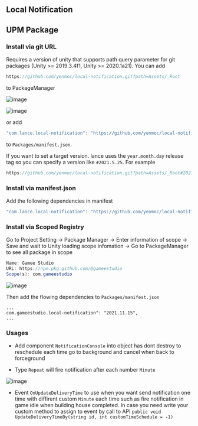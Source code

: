 ## Local Notification


UPM Package
---
### Install via git URL

Requires a version of unity that supports path query parameter for git packages (Unity >= 2019.3.4f1, Unity >= 2020.1a21).
You can add 

```cs
https://github.com/yenmoc/local-notification.git?path=Assets/_Root
```
 to PackageManager

![image](https://user-images.githubusercontent.com/44673303/112711380-791f6180-8efa-11eb-953f-d92d2bc93f0f.png)

![image](https://user-images.githubusercontent.com/44673303/112711396-99e7b700-8efa-11eb-9548-a6ab1487d887.png)

or add 
```cs
"com.lance.local-notification": "https://github.com/yenmoc/local-notification.git?path=Assets/_Root"
```
to `Packages/manifest.json`.

If you want to set a target version. lance uses the `year.month.day` release tag so you can specify a version like `#2021.5.25`. For example 

```cs
https://github.com/yenmoc/local-notification.git?path=Assets/_Root#2021.5.25
```


### Install via manifest.json

Add the following dependencies in manifest

```cs
"com.lance.local-notification": "https://github.com/yenmoc/local-notification.git?path=Assets/_Root#2021.5.25",
```


### Install via Scoped Registry

Go to Project Setting -> Package Manager -> Enter information of scope -> Save and wait to Unity loading scope infomation -> Go to PackageManager to see all package in scope

```cs
Name: Gamee Studio
URL: https://npm.pkg.github.com/@gameestudio
Scope(s): com.gameestudio
```

![image](https://user-images.githubusercontent.com/44673303/141713042-9b393a27-2803-42c8-ab41-190add208c67.png)

Then add the flowing dependencies to `Packages/manifest.json`
```
...
com.gameestudio.local-notification": "2021.11.15",
...
```

### Usages

- Add component `NotificationConsole` into object has dont destroy to reschedule each time go to background and cancel when back to forceground

- Type `Repeat` will fire notification after each number `Minute`

![image](https://user-images.githubusercontent.com/44673303/141402003-88e7e3f7-bde2-4513-a7bf-d4fc4539ca02.png)


- Event `OnUpdateDeliveryTime` to use when you want send notification one time with diffirent custom `Minute` each time such as fire notification in game idle when building house completed. In case you need write your custom method
to assign to event by call to API `public void UpdateDeliveryTimeBy(string id, int customTimeSchedule = -1)`